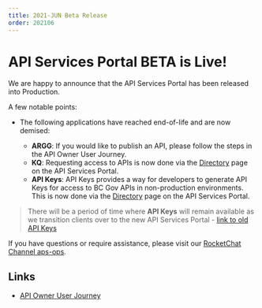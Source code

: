 ```yaml
---
title: 2021-JUN Beta Release
order: 202106
---
```


# API Services Portal BETA is Live!

We are happy to announce that the API Services Portal has been released into Production.

A few notable points:

- The following applications have reached end-of-life and are now demised:

  - **ARGG**: If you would like to publish an API, please follow the steps in the API Owner User Journey.
  - **KQ**: Requesting access to APIs is now done via the [Directory](/devportal/api-discovery) page on the API Services Portal.
  - **API Keys**: API Keys provides a way for developers to generate API Keys for access to BC Gov APIs in non-production environments. This is now done via the [Directory](/devportal/api-discovery) page on the API Services Portal.

> There will be a period of time where **API Keys** will remain available as we transition clients over to the new API Services Portal - [link to old API Keys](https://gwa2.apps.gov.bc.ca)

If you have questions or require assistance, please visit our [RocketChat Channel aps-ops](https://chat.developer.gov.bc.ca/channel/aps-ops).

## Links

- [API Owner User Journey](platform-api-owner-user-journey)
